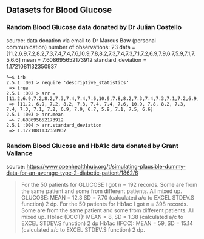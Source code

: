 ## Datasets for Blood Glucose

### Random Blood Glucose data donated by Dr Julian Costello
  source: data donation via email to Dr Marcus Baw (personal communication)
  number of observations: 23
  data = [11.2,6.9,7.2,8.2,7.3,7.4,7.4,7.6,10.9,7.8,8.2,7.3,7.4,7.3,7.1,7.2,6.9,7.9,6.7,5.9,7.1,7.5,6.6]
  mean = 7.608695652173912
  standard_deviation = 1.1721081132350937
```
╰─$ irb
2.5.1 :001 > require 'descriptive_statistics'
 => true
2.5.1 :002 > arr = [11.2,6.9,7.2,8.2,7.3,7.4,7.4,7.6,10.9,7.8,8.2,7.3,7.4,7.3,7.1,7.2,6.9,7.9,6.7,5.9,7.1,7.5,6.6]
 => [11.2, 6.9, 7.2, 8.2, 7.3, 7.4, 7.4, 7.6, 10.9, 7.8, 8.2, 7.3, 7.4, 7.3, 7.1, 7.2, 6.9, 7.9, 6.7, 5.9, 7.1, 7.5, 6.6]
2.5.1 :003 > arr.mean
 => 7.608695652173912
2.5.1 :004 > arr.standard_deviation
 => 1.1721081132350937
```

### Random Blood Glucose and HbA1c data donated by Grant Vallance
  source: https://www.openhealthhub.org/t/simulating-plausible-dummy-data-for-an-average-type-2-diabetic-patient/1862/6

  > For the 50 patients for GLUCOSE I got n = 192 records. Some are from the same patient and some from different patients. All mixed up.
  > GLUCOSE: MEAN = 12.3 SD = 7.70 (calculated a/c to EXCEL STDEV.S function) 2 dp.
  > For the 50 patients for Hb1ac I got n = 398 records. Some are from the same patient and some from different patients. All mixed up.
  > Hb1ac (DCCT): MEAN = 8, SD = 1.38 (calculated a/c to EXCEL STDEV.S function) 2 dp
  > Hb1ac (IFCC): MEAN = 59, SD = 15.14 (calculated a/c to EXCEL STDEV.S function) 2 dp.
